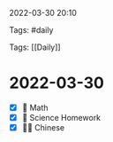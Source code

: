 2022-03-30 20:10

Tags: #daily

Tags: [[Daily]]

# 2022-03-30
- [x] 🍅 Math
- [x] 🍅 Science Homework
- [x] 🍅🍅 Chinese